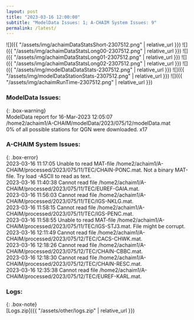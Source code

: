 ```yaml
---
layout: post
title: "2023-03-16 12:00:00"
subtitle: "ModelData Issues: 1; A-CHAIM System Issues: 9"
permalink: /latest/
---
```


![]({{ "/assets/img/achaimDataStatsShort-2307512.png" | relative_url }})
![]({{ "/assets/img/achaimDataStatsLong00-2307512.png" | relative_url }})
![]({{ "/assets/img/achaimDataStatsLong01-2307512.png" | relative_url }})
![]({{ "/assets/img/achaimDataStatsLong02-2307512.png" | relative_url }})
![]({{ "/assets/img/modelDataDataStats-2307512.png" | relative_url }})
![]({{ "/assets/img/modelDataStationStats-2307512.png" | relative_url }})
![]({{ "/assets/img/achaimRunTime-2307512.png" | relative_url }})

### ModelData Issues:  
  
{: .box-warning}  
 ModelData report for 16-Mar-2023 12:05:07   
 /home2/achaim1/A-CHAIM/modelData/2023/075/12/modelData.mat   
 0% of all possible stations for QGN were downloaded. x17   
  
### A-CHAIM System Issues:  
  
{: .box-error}  
2023-03-16 11:17:05 Unable to read MAT-file /home2/achaim1/A-CHAIM/processed/2023/075/11/TEC/CHAIN-PONC.mat. Not a binary MAT-file. Try load -ASCII to read as text.  
2023-03-16 11:40:38 Cannot read file /home2/achaim1/A-CHAIM/processed/2023/075/11/TEC/EUREF-GAIA.mat.  
2023-03-16 11:56:03 Cannot read file /home2/achaim1/A-CHAIM/processed/2023/075/11/TEC/IGS-NKLG.mat.  
2023-03-16 11:58:15 Cannot read file /home2/achaim1/A-CHAIM/processed/2023/075/11/TEC/IGS-PENC.mat.  
2023-03-16 11:58:55 Unable to read MAT-file /home2/achaim1/A-CHAIM/processed/2023/075/11/TEC/IGS-STJ3.mat. File might be corrupt.  
2023-03-16 12:11:49 Cannot read file /home2/achaim1/A-CHAIM/processed/2023/075/12/TEC/CACS-CHWK.mat.  
2023-03-16 12:18:26 Cannot read file /home2/achaim1/A-CHAIM/processed/2023/075/12/TEC/CHAIN-CBBC.mat.  
2023-03-16 12:18:30 Cannot read file /home2/achaim1/A-CHAIM/processed/2023/075/12/TEC/CHAIN-RESC.mat.  
2023-03-16 12:35:38 Cannot read file /home2/achaim1/A-CHAIM/processed/2023/075/12/TEC/EUREF-KARL.mat.  

### Logs:  
  
{: .box-note}  
[Logs.zip]({{ "/assets/other/logs.zip" | relative_url }})  
